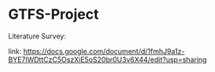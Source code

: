 # GTFS-Project

Literature Survey: 

link: https://docs.google.com/document/d/1fmhJ9a1z-BYE7lWDttCzC5OszXiE5oS20br0U3v6X44/edit?usp=sharing

